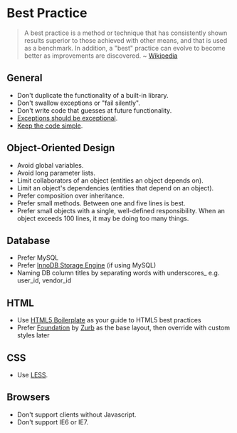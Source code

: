Best Practice
=============

> A best practice is a method or technique that has consistently shown results
> superior to those achieved with other means, and that is used as a benchmark.
> In addition, a "best" practice can evolve to become better as improvements are
> discovered.
> ~ [Wikipedia][1]


General
-------

* Don't duplicate the functionality of a built-in library.
* Don't swallow exceptions or "fail silently".
* Don't write code that guesses at future functionality.
* [Exceptions should be exceptional][2].
* [Keep the code simple][3].


Object-Oriented Design
----------------------

* Avoid global variables.
* Avoid long parameter lists.
* Limit collaborators of an object (entities an object depends on).
* Limit an object's dependencies (entities that depend on an object).
* Prefer composition over inheritance.
* Prefer small methods. Between one and five lines is best.
* Prefer small objects with a single, well-defined responsibility. When an
  object exceeds 100 lines, it may be doing too many things.


Database
--------

* Prefer MySQL
* Prefer [InnoDB Storage Engine][5] (if using MySQL)
* Naming DB column titles by separating words with underscores_ e.g. user_id, vendor_id


HTML
----

* Use [HTML5 Boilerplate][7] as your guide to HTML5 best practices
* Prefer [Foundation][6] by [Zurb][8] as the base layout, then override with custom styles later


CSS
---

* Use [LESS][4].


Browsers
--------

* Don't support clients without Javascript.
* Don't support IE6 or IE7.


[1]: http://en.wikipedia.org/wiki/Best_practice
[2]: http://pragmatictips.com/34
[3]: http://code.mumak.net/2012/02/simple-made-easy.html
[4]: http://lesscss.org/
[5]: http://en.wikipedia.org/wiki/InnoDB
[6]: http://foundation.zurb.com/
[7]: http://html5boilerplate.com/
[8]: http://www.zurb.com/
